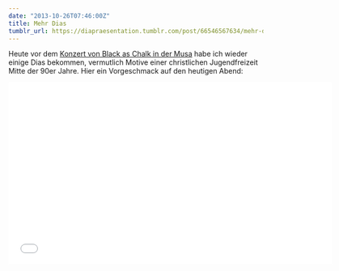 ```yaml
---
date: "2013-10-26T07:46:00Z"
title: Mehr Dias
tumblr_url: https://diapraesentation.tumblr.com/post/66546567634/mehr-dias
---
```

Heute vor dem [Konzert von Black as Chalk in der Musa](https://www.facebook.com/events/214071212077155/) habe ich wieder einige Dias bekommen, vermutlich Motive einer christlichen Jugendfreizeit Mitte der 90er Jahre. Hier ein Vorgeschmack auf den heutigen Abend:

<iframe frameborder="0" height="360" src="//www.youtube-nocookie.com/embed/PzvAXQpd244" width="640"></iframe>
